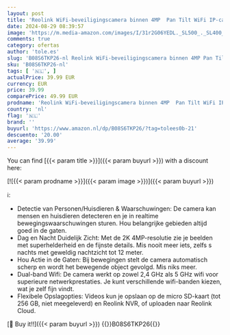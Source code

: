 ```yaml
---
layout: post
title: 'Reolink WiFi-beveiligingscamera binnen 4MP  Pan Tilt WiFi IP-camera voor baby  ouder  cameramonitor voor huisdieren  2.4G/5GHz WiFi  2-weg audio IR Nachtzicht op afstand bekijken  E1 Pro Zwart'
date: 2024-08-29 08:39:57
image: 'https://m.media-amazon.com/images/I/31r2G06YEDL._SL500_._SL400_.jpg'
comments: true
category: ofertas
author: 'tole.es'
slug: 'B08S6TKP26-nl Reolink WiFi-beveiligingscamera binnen 4MP Pan Tilt WiFi...'
sku: 'B08S6TKP26-nl'
tags: [ '🇳🇱', ]
actualPrice: 39.99 EUR
currency: EUR
price: 39.99
comparePrice: 49.99 EUR
prodname: 'Reolink WiFi-beveiligingscamera binnen 4MP  Pan Tilt WiFi IP-camera voor baby  ouder  cameramonitor voor huisdieren  2.4G/5GHz WiFi  2-weg audio IR Nachtzicht op afstand bekijken  E1 Pro Zwart'
country: 'nl'
flag: '🇳🇱'
brand: ''
buyurl: 'https://www.amazon.nl/dp/B08S6TKP26/?tag=tolees0b-21'
descuento: '20.00'
average: '39.99'
---
```


You can find [{{< param title >}}]({{< param buyurl >}}) with a discount here:

[![{{< param prodname >}}]({{< param image >}})]({{< param buyurl >}})

ℹ️:

- Detectie van Personen/Huisdieren & Waarschuwingen: De camera kan mensen en huisdieren detecteren en je in realtime bewegingswaarschuwingen sturen. Hou belangrijke gebieden altijd goed in de gaten.
- Dag en Nacht Duidelijk Zicht: Met de 2K 4MP-resolutie zie je beelden met superhelderheid en de fijnste details. Mis nooit meer iets, zelfs s nachts met geweldig nachtzicht tot 12 meter.
- Hou Actie in de Gaten: Bij bewegingen stelt de camera automatisch scherp en wordt het bewegende object gevolgd. Mis niks meer.
- Dual-band Wifi: De camera werkt op zowel 2,4 GHz als 5 GHz wifi voor superieure netwerkprestaties. Je kunt verschillende wifi-banden kiezen, wat je zelf fijn vindt.
- Flexibele Opslagopties: Videos kun je opslaan op de micro SD-kaart (tot 256 GB, niet meegeleverd) en Reolink NVR, of uploaden naar Reolink Cloud.

[🛒 Buy it!!]({{< param buyurl >}})
{{<world>}}B08S6TKP26{{</world>}}
